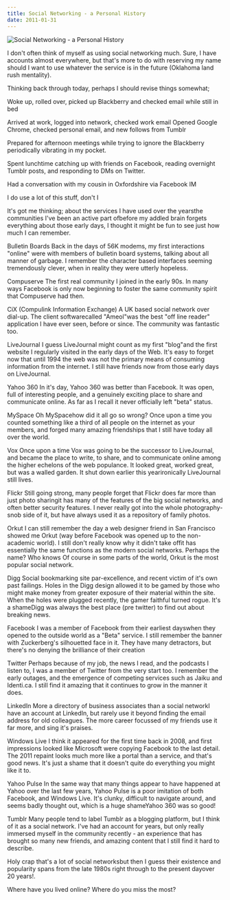 ```yaml
---
title: Social Networking - a Personal History
date: 2011-01-31
---
```


![Social Networking - a Personal History](https://source.unsplash.com/-m88z7ily-w/1600x900)

I don't often think of myself as using social networking much. Sure, I have accounts almost everywhere, but that's more to do with reserving my name should I want to use whatever the service is in the future (Oklahoma land rush mentality).

Thinking back through today, perhaps I should revise things somewhat;

Woke up, rolled over, picked up Blackberry and checked email while still in bed

Arrived at work, logged into network, checked work email Opened Google Chrome, checked personal email, and new follows from Tumblr

Prepared for afternoon meetings while trying to ignore the Blackberry periodically vibrating in my pocket.

Spent lunchtime catching up with friends on Facebook, reading overnight Tumblr posts, and responding to DMs on Twitter.

Had a conversation with my cousin in Oxfordshire via Facebook IM

I do use a lot of this stuff, don't I

It's got me thinking; about the services I have used over the yearsthe communities I've been an active part ofbefore my addled brain forgets everything about those early days, I thought it might be fun to see just how much I can remember.

Bulletin Boards Back in the days of 56K modems, my first interactions "online" were with members of bulletin board systems, talking about all manner of garbage. I remember the character based interfaces seeming tremendously clever, when in reality they were utterly hopeless.

Compuserve The first real community I joined in the early 90s. In many ways Facebook is only now beginning to foster the same community spirit that Compuserve had then.

CiX (Compulink Information Exchange) A UK based social network over dial-up. The client softwarecalled "Ameol"was the best "off line reader" application I have ever seen, before or since. The community was fantastic too.

LiveJournal I guess LiveJournal might count as my first "blog"and the first website I regularly visited in the early days of the Web. It's easy to forget now that until 1994 the web was not the primary means of consuming information from the internet. I still have friends now from those early days on LiveJournal.

Yahoo 360 In it's day, Yahoo 360 was better than Facebook. It was open, full of interesting people, and a genuinely exciting place to share and communicate online. As far as I recall it never officially left "beta" status.

MySpace Oh MySpacehow did it all go so wrong? Once upon a time you counted something like a third of all people on the internet as your members, and forged many amazing friendships that I still have today all over the world.

Vox Once upon a time Vox was going to be the successor to LiveJournal, and became the place to write, to share, and to communicate online among the higher echelons of the web populance. It looked great, worked great, but was a walled garden. It shut down earlier this yearironically LiveJournal still lives.

Flickr Still going strong, many people forget that Flickr does far more than just photo sharingit has many of the features of the big social networks, and often better security features. I never really got into the whole photography-snob side of it, but have always used it as a repository of family photos.

Orkut I can still remember the day a web designer friend in San Francisco showed me Orkut (way before Facebook was opened up to the non-academic world). I still don't really know why it didn't take offit has essentially the same functions as the modern social networks. Perhaps the name? Who knows Of course in some parts of the world, Orkut is the most popular social network.

Digg Social bookmarking site par-excellence, and recent victim of it's own past failings. Holes in the Digg design allowed it to be gamed by those who might make money from greater exposure of their material within the site. When the holes were plugged recently, the gamer faithful turned rogue. It's a shameDigg was always the best place (pre twitter) to find out about breaking news.

Facebook I was a member of Facebook from their earliest dayswhen they opened to the outside world as a "Beta" service. I still remember the banner with Zuckerberg's silhouetted face in it. They have many detractors, but there's no denying the brilliance of their creation

Twitter Perhaps because of my job, the news I read, and the podcasts I listen to, I was a member of Twitter from the very start too. I remember the early outages, and the emergence of competing services such as Jaiku and Identi.ca. I still find it amazing that it continues to grow in the manner it does.

LinkedIn More a directory of business associates than a social networkI have an account at LinkedIn, but rarely use it beyond finding the email address for old colleagues. The more career focussed of my friends use it far more, and sing it's praises.

Windows Live I think it appeared for the first time back in 2008, and first impressions looked like Microsoft were copying Facebook to the last detail. The 2011 repaint looks much more like a portal than a service, and that's good news. It's just a shame that it doesn't quite do everything you might like it to.

Yahoo Pulse In the same way that many things appear to have happened at Yahoo over the last few years, Yahoo Pulse is a poor imitation of both Facebook, and Windows Live. It's clunky, difficult to navigate around, and seems badly thought out, which is a huge shameYahoo 360 was so good!

Tumblr Many people tend to label Tumblr as a blogging platform, but I think of it as a social network. I've had an account for years, but only really immersed myself in the community recently - an experience that has brought so many new friends, and amazing content that I still find it hard to describe.

Holy crap that's a lot of social networksbut then I guess their existence and popularity spans from the late 1980s right through to the present dayover 20 years!.

Where have you lived online? Where do you miss the most?